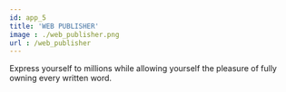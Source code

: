 ```yaml
---
id: app_5
title: 'WEB PUBLISHER'
image : ./web_publisher.png
url : /web_publisher
---
```

Express yourself to millions while allowing yourself the pleasure of fully owning every written word.